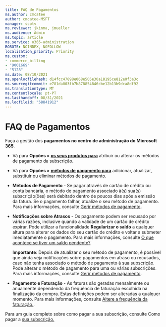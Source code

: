 ```yaml
---
title: FAQ de Pagamentos
ms.author: cmcatee
author: cmcatee-MSFT
manager: scotv
ms.reviewer: jkinma, jmueller
ms.audience: Admin
ms.topic: article
ms.service: o365-administration
ROBOTS: NOINDEX, NOFOLLOW
localization_priority: Priority
ms.custom:
- commerce_billing
- "9001669"
- "5128"
ms.date: 08/10/2021
ms.openlocfilehash: d14fcc47898e068e505e30a18195ce812e0f3a3c
ms.sourcegitcommit: e781da003fb7b878854846cbe12b13b9dca8df92
ms.translationtype: MT
ms.contentlocale: pt-PT
ms.lasthandoff: 08/31/2021
ms.locfileid: "58841912"
---
```

# <a name="payment-faq"></a>FAQ de Pagamentos

Faça a gestão dos **pagamentos no centro de administração do Microsoft 365**.

- Vá para **Opções > [os seus produtos para](https://go.microsoft.com/fwlink/p/?linkid=842054)** atribuir ou alterar os métodos de pagamento da subscrição.
- Vá para **Opções > [métodos de pagamento para](https://go.microsoft.com/fwlink/p/?linkid=2018806)** adicionar, atualizar, substituir ou eliminar métodos de pagamento.

- **Métodos de Pagamento** - Se pagar através de cartão de crédito ou conta bancária, o método de pagamento associado à(s) sua(s) subscrição(ões) será debitado dentro de poucos dias após a emissão da fatura. Se o pagamento falhar, atualize o seu método de pagamento. Para mais informações, consulte [Gerir métodos de pagamento](https://docs.microsoft.com/microsoft-365/commerce/billing-and-payments/manage-payment-methods).

- **Notificações sobre Atrasos** - Os pagamento podem ser recusado por várias razões, inclusive quando a validade de um cartão de crédito expirar. Pode utilizar a funcionalidade **Regularizar o saldo** a qualquer altura para alterar os dados do seu cartão de crédito e voltar a submeter imediatamente o pagamento. Para mais informações, consulte [O que acontece se tiver um saldo pendente?](https://docs.microsoft.com/microsoft-365/commerce/billing-and-payments/pay-for-your-subscription#what-if-i-have-an-outstanding-balance)

    **Importante**: Depois de atualizar o seu método de pagamento, é possível que ainda veja notificações sobre pagamentos em atraso ou recusados, caso não tenha associado o método de pagamento à sua subscrição. Pode alterar o método de pagamento para uma ou várias subscrições. Para mais informações, consulte [Gerir métodos de pagamento](https://docs.microsoft.com/microsoft-365/commerce/billing-and-payments/manage-payment-methods).

- **Pagamento e Faturação** - As faturas são geradas mensalmente ou anualmente dependendo da frequência de faturação escolhida na finalização da compra. Estas definições podem ser alteradas a qualquer momento. Para mais informações, consulte [Altere a frequência da faturação.](https://docs.microsoft.com/microsoft-365/commerce/billing-and-payments/change-payment-frequency).

Para um guia completo sobre como pagar a sua subscrição, consulte Como pagar a [sua subscrição.](https://docs.microsoft.com/microsoft-365/commerce/billing-and-payments/pay-for-your-subscription)
